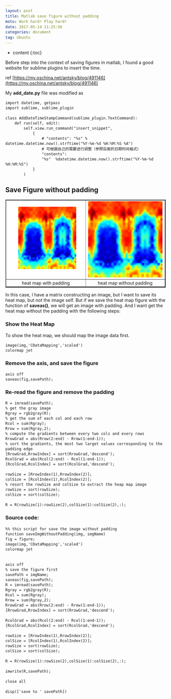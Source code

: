 ```yaml
---
layout: post
title: Matlab save figure without padding
moto: Work hard! Play hard!
date: 2017-05-14 11:25:56
categories: document
tag: Ubuntu
---
```


* content
{:toc}


Before step into the context of saving figures in matlab, I found a good website for sublime plugins to insert the time.

ref [https://my.oschina.net/antsky/blog/491146](https://my.oschina.net/antsky/blog/491146)

My **add_date.py** file was modified as

```
import datetime, getpass
import sublime, sublime_plugin

class AddDateTimeStampCommand(sublime_plugin.TextCommand):
    def run(self, edit):
        self.view.run_command("insert_snippet",
            {
                # "contents": "%s" % datetime.datetime.now().strftime("%Y-%m-%d %H:%M:%S %A")
                # 可根据自己的需要进行调整（参照后面的日期时间格式）
                "contents": 
                "%s"  %datetime.datetime.now().strftime("%Y-%m-%d %H:%M:%S")
            }
        )
```

## Save Figure without padding

<table border="2" align="center">
<tr>
<td align="center">
<img src="/assets/matlab/car_0001_padding.png" width="320" height="240"/>
</td>
<td align="center">
<img src="/assets/matlab/car_0001.png" width="320" height="240"/>
</td>
</tr>
<tr>
<td align="center">
heat map with padding
</td>
<td align="center">
heat map without padding
</td>
</tr>
</table>


In this case, I have a matrix constructing an image, but I want to save its heat map, but not the
image self. But if we save the heat map figure with the function of **saveas()**, we will get an image
with padding. And I want get the heat map without the padding with the following steps:

### Show the Heat Map

To show the heat map, we should map the image data first.
```
image(img,'CDataMapping','scaled')
colormap jet
```

### Remove the axis, and save the figure
	
```
axis off
saveas(fig,savePath);
```

### Re-read the figure and remove the padding

```
R = imread(savePath);
% get the gray image
Rgray = rgb2gray(R);
% get the sum of each col and each row
Rcol = sum(Rgray);
Rrow = sum(Rgray,2);
% compute the gradients between every two cols and every rows
RrowGrad = abs(Rrow(2:end) - Rrow(1:end-1));
% sort the gradients, the most two larget values corresponding to the padding edge
[RrowGrad,RrowIndex] = sort(RrowGrad,'descend');
RcolGrad = abs(Rcol(2:end) - Rcol(1:end-1));
[RcolGrad,RcolIndex] = sort(RcolGrad,'descend');

rowSize = [RrowIndex(1),RrowIndex(2)];
colSize = [RcolIndex(1),RcolIndex(2)];
% resort the rowSize and colSize to extract the heap map image
rowSize = sort(rowSize);
colSize = sort(colSize);

R = R(rowSize(1):rowSize(2),colSize(1):colSize(2),:);
```


### Source code:
```
%% this script for save the image without padding
function saveImgWithoutPadding(img, imgName)
fig = figure;
image(img,'CDataMapping','scaled')
colormap jet


axis off
% save the figure first
savePath = imgName;
saveas(fig,savePath);
R = imread(savePath);
Rgray = rgb2gray(R);
Rcol = sum(Rgray);
Rrow = sum(Rgray,2);
RrowGrad = abs(Rrow(2:end) - Rrow(1:end-1));
[RrowGrad,RrowIndex] = sort(RrowGrad,'descend');

RcolGrad = abs(Rcol(2:end) - Rcol(1:end-1));
[RcolGrad,RcolIndex] = sort(RcolGrad,'descend');

rowSize = [RrowIndex(1),RrowIndex(2)];
colSize = [RcolIndex(1),RcolIndex(2)];
rowSize = sort(rowSize);
colSize = sort(colSize);

R = R(rowSize(1):rowSize(2),colSize(1):colSize(2),:);

imwrite(R,savePath);

close all

disp(['save to ' savePath])
```




